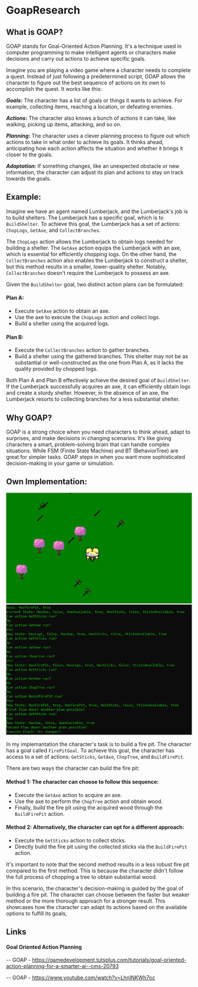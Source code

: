 # GoapResearch

## What is GOAP?
GOAP stands for Goal-Oriented Action Planning. It's a technique used in computer programming to make intelligent agents or characters make decisions and carry out actions to achieve specific goals.

Imagine you are playing a video game where a character needs to complete a quest. Instead of just following a predetermined script, GOAP allows the character to figure out the best sequence of actions on its own to accomplish the quest. It works like this:

**_Goals:_** The character has a list of goals or things it wants to achieve. For example, collecting items, reaching a location, or defeating enemies.

**_Actions_:** The character also knows a bunch of actions it can take, like walking, picking up items, attacking, and so on.

**_Planning:_** The character uses a clever planning process to figure out which actions to take in what order to achieve its goals. It thinks ahead, anticipating how each action affects the situation and whether it brings it closer to the goals.

**_Adaptation:_** If something changes, like an unexpected obstacle or new information, the character can adjust its plan and actions to stay on track towards the goals.

## Example:
Imagine we have an agent named Lumberjack, and the Lumberjack's job is to build shelters. The Lumberjack has a specific goal, which is to `BuildShelter`. To achieve this goal, the Lumberjack has a set of actions: `ChopLogs`, `GetAxe`, and `CollectBranches`.

The `ChopLogs` action allows the Lumberjack to obtain logs needed for building a shelter. The `GetAxe` action equips the Lumberjack with an axe, which is essential for efficiently chopping logs. On the other hand, the `CollectBranches` action also enables the Lumberjack to construct a shelter, but this method results in a smaller, lower-quality shelter. Notably, `CollectBranches` doesn't require the Lumberjack to possess an axe.

Given the `BuildShelter` goal, two distinct action plans can be formulated:

#### Plan A:
- Execute `GetAxe` action to obtain an axe.
- Use the axe to execute the `ChopLogs` action and collect logs.
- Build a shelter using the acquired logs.

#### Plan B:
- Execute the `CollectBranches` action to gather branches.
- Build a shelter using the gathered branches. This shelter may not be as substantial or well-constructed as the one from Plan A, as it lacks the quality provided by chopped logs.

Both Plan A and Plan B effectively achieve the desired goal of `BuildShelter`. If the Lumberjack successfully acquires an axe, it can efficiently obtain logs and create a sturdy shelter. However, in the absence of an axe, the Lumberjack resorts to collecting branches for a less substantial shelter.

## Why GOAP?
GOAP is a strong choice when you need characters to think ahead, adapt to surprises, and make decisions in changing scenarios. It's like giving characters a smart, problem-solving brain that can handle complex situations. While FSM (Finite State Machine) and BT (BehaviorTree) are great for simpler tasks. GOAP steps in when you want more sophisticated decision-making in your game or simulation.

## Own Implementation:
![OwnImplemantation](https://github.com/NickAzarafroz/GoapResearch/blob/master/GoapPoppy.gif)
![OwnImplemantation](https://github.com/NickAzarafroz/GoapResearch/blob/master/GoapPoppy.PNG)

In my implemantation the character's task is to build a fire pit. The character has a goal called `FirePitGoal`. To achieve this goal, the character has access to a set of actions: `GetSticks`, `GetAxe`, `ChopTree`, and `BuildFirePit`.

There are two ways the character can build the fire pit:

#### Method 1: The character can choose to follow this sequence:
- Execute the `GetAxe` action to acquire an axe.
- Use the axe to perform the `ChopTree` action and obtain wood.
- Finally, build the fire pit using the acquired wood through the `BuildFirePit` action.

#### Method 2: Alternatively, the character can opt for a different approach:
- Execute the `GetSticks` action to collect sticks.
- Directly build the fire pit using the collected sticks via the `BuildFirePit` action.

It's important to note that the second method results in a less robust fire pit compared to the first method. This is because the character didn't follow the full process of chopping a tree to obtain substantial wood.

In this scenario, the character's decision-making is guided by the goal of building a fire pit. The character can choose between the faster but weaker method or the more thorough approach for a stronger result. This showcases how the character can adapt its actions based on the available options to fulfill its goals,

## Links
#### Goal Oriented Action Planning
-- GOAP - https://gamedevelopment.tutsplus.com/tutorials/goal-oriented-action-planning-for-a-smarter-ai--cms-20793

-- GOAP - https://www.youtube.com/watch?v=LhnlNKWh7oc

